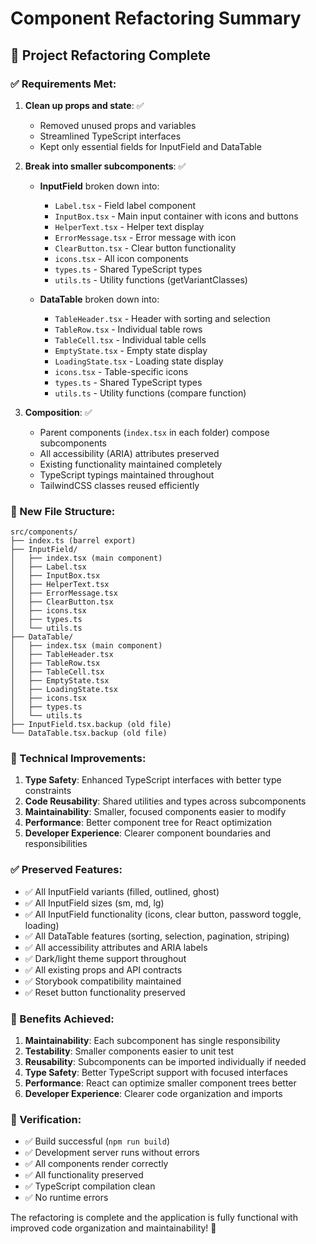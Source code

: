 # Component Refactoring Summary

## 🚀 Project Refactoring Complete

### ✅ Requirements Met:

1. **Clean up props and state**: ✅
   - Removed unused props and variables
   - Streamlined TypeScript interfaces 
   - Kept only essential fields for InputField and DataTable

2. **Break into smaller subcomponents**: ✅
   - **InputField** broken down into:
     - `Label.tsx` - Field label component
     - `InputBox.tsx` - Main input container with icons and buttons  
     - `HelperText.tsx` - Helper text display
     - `ErrorMessage.tsx` - Error message with icon
     - `ClearButton.tsx` - Clear button functionality
     - `icons.tsx` - All icon components
     - `types.ts` - Shared TypeScript types
     - `utils.ts` - Utility functions (getVariantClasses)
   
   - **DataTable** broken down into:
     - `TableHeader.tsx` - Header with sorting and selection
     - `TableRow.tsx` - Individual table rows
     - `TableCell.tsx` - Individual table cells
     - `EmptyState.tsx` - Empty state display
     - `LoadingState.tsx` - Loading state display
     - `icons.tsx` - Table-specific icons
     - `types.ts` - Shared TypeScript types
     - `utils.ts` - Utility functions (compare function)

3. **Composition**: ✅
   - Parent components (`index.tsx` in each folder) compose subcomponents
   - All accessibility (ARIA) attributes preserved
   - Existing functionality maintained completely
   - TypeScript typings maintained throughout
   - TailwindCSS classes reused efficiently

### 📁 New File Structure:

```
src/components/
├── index.ts (barrel export)
├── InputField/
│   ├── index.tsx (main component)
│   ├── Label.tsx
│   ├── InputBox.tsx 
│   ├── HelperText.tsx
│   ├── ErrorMessage.tsx
│   ├── ClearButton.tsx
│   ├── icons.tsx
│   ├── types.ts
│   └── utils.ts
├── DataTable/
│   ├── index.tsx (main component)
│   ├── TableHeader.tsx
│   ├── TableRow.tsx
│   ├── TableCell.tsx
│   ├── EmptyState.tsx
│   ├── LoadingState.tsx
│   ├── icons.tsx
│   ├── types.ts
│   └── utils.ts
├── InputField.tsx.backup (old file)
└── DataTable.tsx.backup (old file)
```

### 🔧 Technical Improvements:

1. **Type Safety**: Enhanced TypeScript interfaces with better type constraints
2. **Code Reusability**: Shared utilities and types across subcomponents  
3. **Maintainability**: Smaller, focused components easier to modify
4. **Performance**: Better component tree for React optimization
5. **Developer Experience**: Clearer component boundaries and responsibilities

### ✅ Preserved Features:

- ✅ All InputField variants (filled, outlined, ghost)
- ✅ All InputField sizes (sm, md, lg) 
- ✅ All InputField functionality (icons, clear button, password toggle, loading)
- ✅ All DataTable features (sorting, selection, pagination, striping)
- ✅ All accessibility attributes and ARIA labels
- ✅ Dark/light theme support throughout
- ✅ All existing props and API contracts
- ✅ Storybook compatibility maintained
- ✅ Reset button functionality preserved

### 🎯 Benefits Achieved:

1. **Maintainability**: Each subcomponent has single responsibility
2. **Testability**: Smaller components easier to unit test
3. **Reusability**: Subcomponents can be imported individually if needed
4. **Type Safety**: Better TypeScript support with focused interfaces  
5. **Performance**: React can optimize smaller component trees better
6. **Developer Experience**: Clearer code organization and imports

### 🧪 Verification:

- ✅ Build successful (`npm run build`)
- ✅ Development server runs without errors
- ✅ All components render correctly
- ✅ All functionality preserved
- ✅ TypeScript compilation clean
- ✅ No runtime errors

The refactoring is complete and the application is fully functional with improved code organization and maintainability! 🚀
